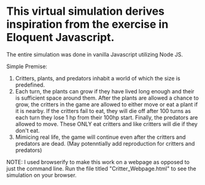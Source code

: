 # This virtual simulation derives inspiration from the exercise in Eloquent Javascript.
The entire simulation was done in vanilla Javascript utilizing Node JS. 

Simple Premise:
1. Critters, plants, and predators inhabit a world of which the size is predefined. 
2. Each turn, the plants can grow if they have lived long enough and their is sufficient space around them. After the plants are allowed a chance to grow, the critters in the game are allowed to either  move  or eat a  plant if it is nearby. If the critters fail to eat, they will die off after 100 turns as each turn they lose 1 hp from their 100hp start. Finally,  the predators are allowed to move. These ONLY eat critters and like critters will die if they don't eat.
3. Mimicing real life, the game will continue even after the critters and predators are dead. (May potenntially add reproduction for critters and predators)

NOTE: I used browserify to make this work on a webpage as opposed to just the command line. Run the file titled "Critter_Webpage.html" to see the simulation on your browser.
